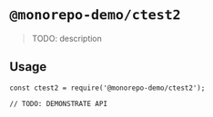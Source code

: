 # `@monorepo-demo/ctest2`

> TODO: description

## Usage

```
const ctest2 = require('@monorepo-demo/ctest2');

// TODO: DEMONSTRATE API
```
